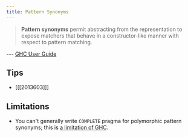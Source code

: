```yaml
---
title: Pattern Synonyms
---
```


> **Pattern synonyms** permit abstracting from the representation to expose matchers that behave in a constructor-like manner with respect to pattern matching.

--- [GHC User Guide](https://downloads.haskell.org/~ghc/latest/docs/html/users_guide/glasgow_exts.html#pattern-synonyms)

## Tips

* [[[2013603]]]

## Limitations

- You can't generally write `COMPLETE` pragma for polymorphic pattern synonyms; this is [a limitation of GHC](https://discourse.haskell.org/t/writing-complete-pragma-for-polymorphic-pattern-synonyms/1198?u=srid).
